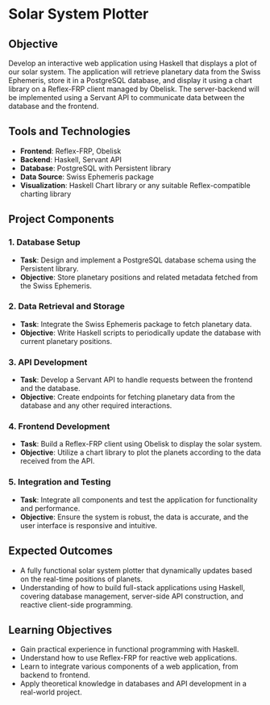 # Solar System Plotter

## Objective
Develop an interactive web application using Haskell that displays a plot of our solar system. The application will retrieve planetary data from the Swiss Ephemeris, store it in a PostgreSQL database, and display it using a chart library on a Reflex-FRP client managed by Obelisk. The server-backend will be implemented using a Servant API to communicate data between the database and the frontend.

## Tools and Technologies
- **Frontend**: Reflex-FRP, Obelisk
- **Backend**: Haskell, Servant API
- **Database**: PostgreSQL with Persistent library
- **Data Source**: Swiss Ephemeris package
- **Visualization**: Haskell Chart library or any suitable Reflex-compatible charting library

## Project Components

### 1. Database Setup
- **Task**: Design and implement a PostgreSQL database schema using the Persistent library.
- **Objective**: Store planetary positions and related metadata fetched from the Swiss Ephemeris.

### 2. Data Retrieval and Storage
- **Task**: Integrate the Swiss Ephemeris package to fetch planetary data.
- **Objective**: Write Haskell scripts to periodically update the database with current planetary positions.

### 3. API Development
- **Task**: Develop a Servant API to handle requests between the frontend and the database.
- **Objective**: Create endpoints for fetching planetary data from the database and any other required interactions.

### 4. Frontend Development
- **Task**: Build a Reflex-FRP client using Obelisk to display the solar system.
- **Objective**: Utilize a chart library to plot the planets according to the data received from the API.

### 5. Integration and Testing
- **Task**: Integrate all components and test the application for functionality and performance.
- **Objective**: Ensure the system is robust, the data is accurate, and the user interface is responsive and intuitive.

## Expected Outcomes
- A fully functional solar system plotter that dynamically updates based on the real-time positions of planets.
- Understanding of how to build full-stack applications using Haskell, covering database management, server-side API construction, and reactive client-side programming.

## Learning Objectives
- Gain practical experience in functional programming with Haskell.
- Understand how to use Reflex-FRP for reactive web applications.
- Learn to integrate various components of a web application, from backend to frontend.
- Apply theoretical knowledge in databases and API development in a real-world project.
